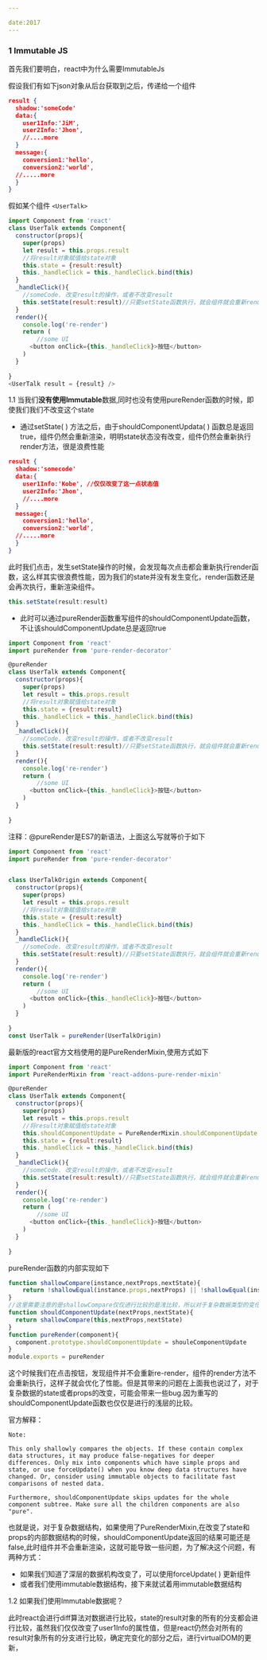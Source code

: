 ```yaml
---

date:2017
---
```


### 1 Immutable JS

首先我们要明白，react中为什么需要ImmutableJs

假设我们有如下json对象从后台获取到之后，传递给一个组件

```json
result {
  shadow:'someCode'
  data:{
    user1Info:'JiM',
    user2Info:'Jhon',
    //....more
  }
  message:{
    conversion1:'hello',
  	conversion2:'world',
  //.....more
  }
}
```

假如某个组件 `<UserTalk>`

```javascript
import Component from 'react'
class UserTalk extends Component{
  constructor(props){
    super(props)
    let result = this.props.result
    //将result对象赋值给state对象
  	this.state = {result:result}
    this._handleClick = this._handleClick.bind(this)
  }
  _handleClick(){
    //someCode. 改变result的操作，或者不改变result
    this.setState(result:result)//只要setState函数执行，就会组件就会重新render,即使state状态值没有变化也会re-render，这样子其实就会特别浪费性能
  }
  render(){
    console.log('re-render')
    return (
    	//some UI
      <button onClick={this._handleClick}>按钮</button>
    )
  }
  
}
<UserTalk result = {result} />
```

1.1 当我们**没有使用Immutable**数据,同时也没有使用pureRender函数的时候，即使我们我们不改变这个state

* 通过setState( ) 方法之后，由于shouldComponentUpdata( ) 函数总是返回true，组件仍然会重新渲染，明明state状态没有改变，组件仍然会重新执行render方法，很是浪费性能

```json
result {
  shadow:'somecode'
  data:{
    user1Info:'Kobe', //仅仅改变了这一点状态值
    user2Info:'Jhon',
    //....more
  }
  message:{
    conversion1:'hello',
  	conversion2:'world',
  //.....more
  }
}
```

此时我们点击，发生setState操作的时候，会发现每次点击都会重新执行render函数，这么样其实很浪费性能，因为我们的state并没有发生变化，render函数还是会再次执行，重新渲染组件。

```javascript
this.setState(result:result)
```

* 此时可以通过pureRender函数重写组件的shouldComponentUpdate函数，不让该shouldComponentUpdate总是返回true

```javascript
import Component from 'react'
import pureRender from 'pure-render-decorator'

@pureRender
class UserTalk extends Component{
  constructor(props){
    super(props)
    let result = this.props.result
    //将result对象赋值给state对象
  	this.state = {result:result}
    this._handleClick = this._handleClick.bind(this)
  }
  _handleClick(){
    //someCode. 改变result的操作，或者不改变result
    this.setState(result:result)//只要setState函数执行，就会组件就会重新render,即使state状态值没有变化也会re-render，这样子其实就会特别浪费性能
  }
  render(){
    console.log('re-render')
    return (
    	//some UI
      <button onClick={this._handleClick}>按钮</button>
    )
  }
  
}
```

注释：@pureRender是ES7的新语法，上面这么写就等价于如下

```javascript
import Component from 'react'
import pureRender from 'pure-render-decorator'


class UserTalkOrigin extends Component{
  constructor(props){
    super(props)
    let result = this.props.result
    //将result对象赋值给state对象
  	this.state = {result:result}
    this._handleClick = this._handleClick.bind(this)
  }
  _handleClick(){
    //someCode. 改变result的操作，或者不改变result
    this.setState(result:result)//只要setState函数执行，就会组件就会重新render,即使state状态值没有变化也会re-render，这样子其实就会特别浪费性能
  }
  render(){
    console.log('re-render')
    return (
    	//some UI
      <button onClick={this._handleClick}>按钮</button>
    )
  }
  
}
const UserTalk = pureRender(UserTalkOrigin)
```

最新版的react官方文档使用的是PureRenderMixin,使用方式如下

```javascript
import Component from 'react'
import PureRenderMixin from 'react-addons-pure-render-mixin'

@pureRender
class UserTalk extends Component{
  constructor(props){
    super(props)
    let result = this.props.result
    //将result对象赋值给state对象
    this.shouldComponentUpdate = PureRenderMixin.shouldComponentUpdate.bind(this);
  	this.state = {result:result}
    this._handleClick = this._handleClick.bind(this)
  }
  _handleClick(){
    //someCode. 改变result的操作，或者不改变result
    this.setState(result:result)//只要setState函数执行，就会组件就会重新render,即使state状态值没有变化也会re-render，这样子其实就会特别浪费性能
  }
  render(){
    console.log('re-render')
    return (
    	//some UI
      <button onClick={this._handleClick}>按钮</button>
    )
  }
  
}
```



pureRender函数的内部实现如下

```javascript
function shallowCompare(instance,nextProps,nextState){
	return !shallowEqual(instance.props,nextProps) || !shallowEqual(instance.state,nextState)
}
//这里需要注意的是shallowCompare仅仅进行比较的是浅比较，所以对于复杂数据类型的变化，会引发一系列的bug.会发生即使复杂数据类型的内部数据发生了变化，而组件并不会重新render,因为经过pureRender之后的组件的shouldComponentUpdate方法会对state和props进行浅比较，如果引用相同的话，返回值还是false,那么组件则不会进行更新
function shouldComponentUpdate(nextProps,nextState){
  return shallowCompare(this,nextProps,nextState)
}
function pureRender(component){
  component.prototype.shouldComponentUpdate = shouleComponentUpdate
}
module.exports = pureRender 
```

这个时候我们在点击按钮，发现组件并不会重新re-render，组件的render方法不会重新执行，这样子就会优化了性能。但是其带来的问题在上面我也说过了，对于复杂数据的state或者props的改变，可能会带来一些bug.因为重写的shouldComponentUpdate函数也仅仅是进行的浅层的比较。

官方解释：

```
Note:

This only shallowly compares the objects. If these contain complex data structures, it may produce false-negatives for deeper differences. Only mix into components which have simple props and state, or use forceUpdate() when you know deep data structures have changed. Or, consider using immutable objects to facilitate fast comparisons of nested data.

Furthermore, shouldComponentUpdate skips updates for the whole component subtree. Make sure all the children components are also "pure".

```

也就是说，对于复杂数据结构，如果使用了PureRenderMixin,在改变了state和props的内部数据结构的时候，shouldComponentUpdate返回的结果可能还是false,此时组件并不会重新渲染，这就可能导致一些问题，为了解决这个问题，有两种方式：

* 如果我们知道了深层的数据机构改变了，可以使用forceUpdate( ) 更新组件
* 或者我们使用immutable数据结构，接下来就试着用immutable数据结构

1.2 如果我们使用Immutable数据呢？







此时react会进行diff算法对数据进行比较，state的result对象的所有的分支都会进行比较，虽然我们仅仅改变了user1Info的属性值，但是react仍然会对所有的result对象所有的分支进行比较，确定完变化的部分之后，进行virtualDOM的更新，